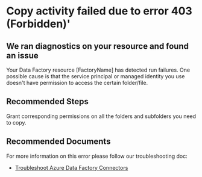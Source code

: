 <properties
    pageTitle="Copy activity failed due to error 403 (Forbidden)"
    description="Your copy activity failed with error 403 (Forbidden)."
    infoBubbleText="Your copy activity failed with error 403 (Forbidden)."
    service="microsoft.datafactory"
    resource="factories"
    authors="shelfeng"
    ms.author="shelfeng"
    displayOrder=""
    articleId="DataFactoryServerErrorForbiddenInsight"
    diagnosticScenario="DataFactoryServerErrorForbiddenInsight"
    selfHelpType="diagnostics"
    supportTopicIds=""
    resourceTags=""
    productPesIds="15613"
    cloudEnvironments="public, Fairfax"
/>

# Copy activity failed due to error 403 (Forbidden)'

## We ran diagnostics on your resource and found an issue

<!--issueDescription-->
Your Data Factory resource <!--$FactoryName-->[FactoryName]<!--/$FactoryName--> has detected run failures.  One possible cause is that the service principal or managed identity you use doesn't have permission to access the certain folder/file.
<!--/issueDescription-->

## **Recommended Steps**

Grant corresponding permissions on all the folders and subfolders you need to copy.

## **Recommended Documents**

For more information on this error please follow our troubleshooting doc:

* [Troubleshoot Azure Data Factory Connectors](https://docs.microsoft.com/azure/data-factory/connector-troubleshoot-guide#azure-data-lake-storage)
